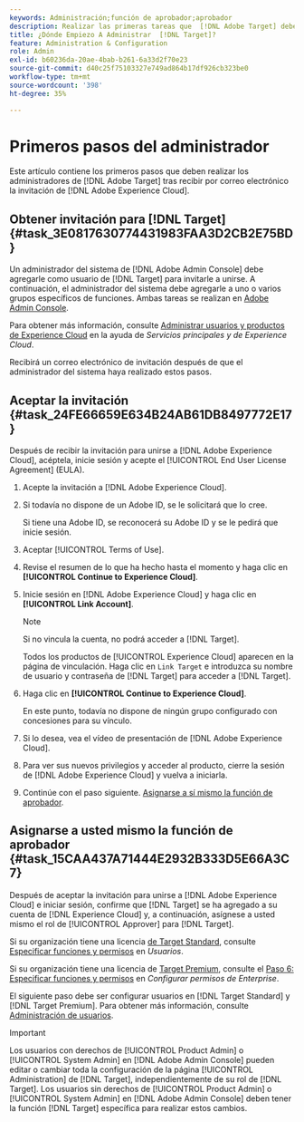 ```yaml
---
keywords: Administración;función de aprobador;aprobador
description: Realizar las primeras tareas que  [!DNL Adobe Target] deben realizar los administradores después de recibir por correo electrónico la invitación para  [!DNL Adobe Experience Cloud].
title: ¿Dónde Empiezo A Administrar  [!DNL Target]?
feature: Administration & Configuration
role: Admin
exl-id: b60236da-20ae-4bab-b261-6a33d2f70e23
source-git-commit: d40c25f75103327e749ad864b17df926cb323be0
workflow-type: tm+mt
source-wordcount: '398'
ht-degree: 35%

---
```


# Primeros pasos del administrador

Este artículo contiene los primeros pasos que deben realizar los administradores de [!DNL Adobe Target] tras recibir por correo electrónico la invitación de [!DNL Adobe Experience Cloud].

## Obtener invitación para [!DNL Target] {#task_3E0817630774431983FAA3D2CB2E75BD}

Un administrador del sistema de [!DNL Adobe Admin Console] debe agregarle como usuario de [!DNL Target] para invitarle a unirse. A continuación, el administrador del sistema debe agregarle a uno o varios grupos específicos de funciones. Ambas tareas se realizan en [Adobe Admin Console](https://adminconsole.adobe.com).

Para obtener más información, consulte [Administrar usuarios y productos de Experience Cloud](https://experienceleague.adobe.com/docs/core-services/interface/manage-users-and-products/admin-getting-started.html) en la ayuda de *Servicios principales y de Experience Cloud*.

Recibirá un correo electrónico de invitación después de que el administrador del sistema haya realizado estos pasos.

## Aceptar la invitación {#task_24FE66659E634B24AB61DB8497772E17}

Después de recibir la invitación para unirse a [!DNL Adobe Experience Cloud], acéptela, inicie sesión y acepte el [!UICONTROL End User License Agreement] (EULA).

1. Acepte la invitación a [!DNL Adobe Experience Cloud].
1. Si todavía no dispone de un Adobe ID, se le solicitará que lo cree.

   Si tiene una Adobe ID, se reconocerá su Adobe ID y se le pedirá que inicie sesión.
1. Aceptar [!UICONTROL Terms of Use].
1. Revise el resumen de lo que ha hecho hasta el momento y haga clic en **[!UICONTROL Continue to Experience Cloud]**.
1. Inicie sesión en [!DNL Adobe Experience Cloud] y haga clic en **[!UICONTROL Link Account]**.

   >[!NOTE]
   >
   >Si no vincula la cuenta, no podrá acceder a [!DNL Target].

   Todos los productos de [!UICONTROL Experience Cloud] aparecen en la página de vinculación. Haga clic en `Link Target` e introduzca su nombre de usuario y contraseña de [!DNL Target] para acceder a [!DNL Target].
1. Haga clic en **[!UICONTROL Continue to Experience Cloud]**.

   En este punto, todavía no dispone de ningún grupo configurado con concesiones para su vínculo.
1. Si lo desea, vea el vídeo de presentación de [!DNL Adobe Experience Cloud].
1. Para ver sus nuevos privilegios y acceder al producto, cierre la sesión de [!DNL Adobe Experience Cloud] y vuelva a iniciarla.
1. Continúe con el paso siguiente. [Asignarse a sí mismo la función de aprobador](/help/main/administrating-target/start-target.md#task_15CAA437A71444E2932B333D5E66A3C7).

## Asignarse a usted mismo la función de aprobador {#task_15CAA437A71444E2932B333D5E66A3C7}

Después de aceptar la invitación para unirse a [!DNL Adobe Experience Cloud] e iniciar sesión, confirme que [!DNL Target] se ha agregado a su cuenta de [!DNL Experience Cloud] y, a continuación, asígnese a usted mismo el rol de [!UICONTROL Approver] para [!DNL Target].

Si su organización tiene una licencia [de Target Standard](/help/main/c-intro/intro.md#section_ACD5EFF17AAB4E979CBEFA0145CCD905), consulte [Especificar funciones y permisos](/help/main/administrating-target/c-user-management/c-user-management/user-management.md#roles-permissions) en *Usuarios*.

Si su organización tiene una licencia de [Target Premium](/help/main/c-intro/intro.md#premium), consulte el [Paso 6: Especificar funciones y permisos](/help/main/administrating-target/c-user-management/property-channel/properties-overview.md#section_8C425E43E5DD4111BBFC734A2B7ABC80) en *Configurar permisos de Enterprise*.

El siguiente paso debe ser configurar usuarios en [!DNL Target Standard] y [!DNL Target Premium]. Para obtener más información, consulte [Administración de usuarios](/help/main/administrating-target/c-user-management/user-management.md).

>[!IMPORTANT]
>
>Los usuarios con derechos de [!UICONTROL Product Admin] o [!UICONTROL System Admin] en [!DNL Adobe Admin Console] pueden editar o cambiar toda la configuración de la página [!UICONTROL Administration] de [!DNL Target], independientemente de su rol de [!DNL Target]. Los usuarios sin derechos de [!UICONTROL Product Admin] o [!UICONTROL System Admin] en [!DNL Adobe Admin Console] deben tener la función [!DNL Target] específica para realizar estos cambios.
